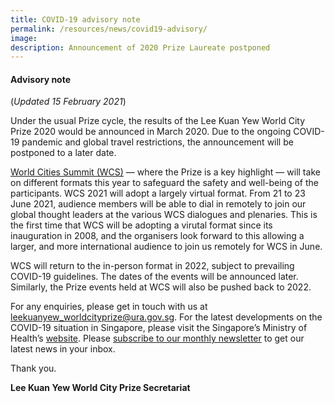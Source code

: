 ```yaml
---
title: COVID-19 advisory note
permalink: /resources/news/covid19-advisory/
image: 
description: Announcement of 2020 Prize Laureate postponed
---
```


#### **Advisory note**

(*Updated 15 February 2021*)

Under the usual Prize cycle, the results of the Lee Kuan Yew World City Prize 2020 would be announced in March 2020. Due to the ongoing COVID-19 pandemic and global travel restrictions, the announcement will be postponed to a later date. 

[World Cities Summit (WCS)](https://www.worldcitiessummit.com.sg/) — where the Prize is a key highlight — will take on different formats this year to safeguard the safety and well-being of the participants. WCS 2021 will adopt a largely virtual format. From 21 to 23 June 2021, audience members will be able to dial in remotely to join our global thought leaders at the various WCS dialogues and plenaries. This is the first time that WCS will be adopting a virutal format since its inauguration in 2008, and the organisers look forward to this allowing a larger, and more international audience to join us remotely for WCS in June. 

WCS will return to the in-person format in 2022, subject to prevailing COVID-19 guidelines. The dates of the events will be announced later. Similarly, the Prize events held at WCS will also be pushed back to 2022.

For any enquiries, please get in touch with us at [leekuanyew_worldcityprize@ura.gov.sg](mailto:leekuanyew_worldcityprize@ura.gov.sg). For the latest developments on the COVID-19 situation in Singapore, please visit the Singapore’s Ministry of Health’s [website](https://www.moh.gov.sg/). Please [subscribe to our monthly newsletter](https://go.gov.sg/newsletter) to get our latest news in your inbox.

Thank you.

**Lee Kuan Yew World City Prize Secretariat**
